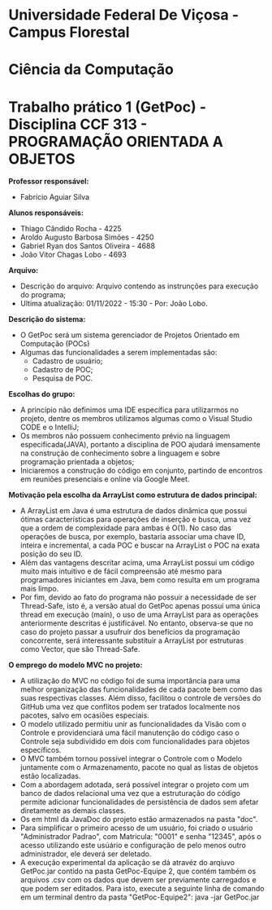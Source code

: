 # Universidade Federal De Viçosa - Campus Florestal
# Ciência da Computação
# Trabalho prático 1 (GetPoc) - Disciplina CCF 313 - PROGRAMAÇÃO ORIENTADA A OBJETOS

**Professor responsável:** 

  - Fabrício Aguiar Silva
    
**Alunos responsáveis:**

  - Thiago Cândido Rocha - 4225 
  - Aroldo Augusto Barbosa Simões - 4250
  - Gabriel Ryan dos Santos Oliveira - 4688
  - João Vitor Chagas Lobo - 4693

**Arquivo:**

  - Descrição do arquivo: Arquivo contendo as instrunções para execução do programa;
  - Ultima atualização: 01/11/2022 - 15:30 - Por: João Lobo.

**Descrição do sistema:**

  - O GetPoc será um sistema gerenciador de Projetos Orientado em Computação (POCs)
  - Algumas das funcionalidades a serem implementadas são:
      - Cadastro de usuário;
      - Cadastro de POC;
      - Pesquisa de POC.

**Escolhas do grupo:**

  - A princípio não definimos uma IDE específica para utilizarmos no projeto, dentre os membros utilizamos algumas como o Visual Studio CODE e o IntelliJ;
  - Os membros não possuem conhecimento prévio na linguagem especificada(JAVA), portanto a disciplina de POO ajudará imensamente na construção de conhecimento sobre a linguagem e sobre programação prientada a objetos;
  - Iniciaremos a construção do código em conjunto, partindo de encontros em reuniões presenciais e online via Google Meet.
    
**Motivação pela escolha da ArrayList como estrutura de dados principal:**

  - A ArrayList em Java é uma estrutura de dados dinâmica que possui ótimas características para operações de inserção e busca, uma vez que a ordem de complexidade para ambas é O(1). No caso das operações de busca, por exemplo, bastaria associar uma chave ID, inteira e incremental, a cada POC e buscar na ArrayList o POC na exata posição do seu ID.
  - Além das vantagens descritar acima, uma ArrayList possui um código muito mais intuitivo e de fácil compreensão até mesmo para programadores iniciantes em Java, bem como resulta em um programa mais limpo.
  - Por fim, devido ao fato do programa não possuir a necessidade de ser Thread-Safe, isto é, a versão atual do GetPoc apenas possui uma única thread em execução (main), o uso de uma ArrayList para as operações anteriormente descritas é justificável. No entanto, observa-se que no caso do projeto passar a usufruir dos benefícios da programação concorrente, será interessante substituir a ArrayList por estruturas como Vector, que são Thread-Safe. 
    

**O emprego do modelo MVC no projeto:**

  - A utilização do MVC no código foi de suma importância para uma melhor organização das funcionalidades de cada pacote bem como das suas respectivas classes. Além disso, facilitou o controle de versões do GitHub uma vez que conflitos podem ser tratados localmente nos pacotes, salvo em ocasiões especiais.
  - O modelo utilizado permitiu unir as funcionalidades da Visão com o Controle e providenciará uma fácil manutenção do código caso o Controle seja subdividido em dois com funcionalidades para objetos específicos.
  - O MVC também tornou possível integrar o Controle com o Modelo juntamente com o Armazenamento, pacote no qual as listas de objetos estão localizadas.
  - Com a abordagem adotada, será possível integrar o projeto com um banco de dados relacional uma vez que a estruturação do código permite adicionar funcionalidades de persistência de dados sem afetar diretamente as demais classes.
  - Os em html da JavaDoc do projeto estão armazenados na pasta "doc".
  - Para simplificar o primeiro acesso de um usuário, foi criado o usuário "Administrador Padrao", com Matricula: "0001" e senha "12345", após o acesso utilizando este usúário e configuração de pelo menos outro administrador, ele deverá ser deletado.
  - A execução experimental da aplicação se dá atravéz do arqiuvo GetPoc.jar contido na pasta GetPoc-Equipe 2, que contém também os arquivos .csv com os dados que devem ser previamente carregados e que podem ser editados. Para isto, execute a seguinte linha de comando em um terminal dentro da pasta "GetPoc-Equipe2": java -jar GetPoc.jar 
